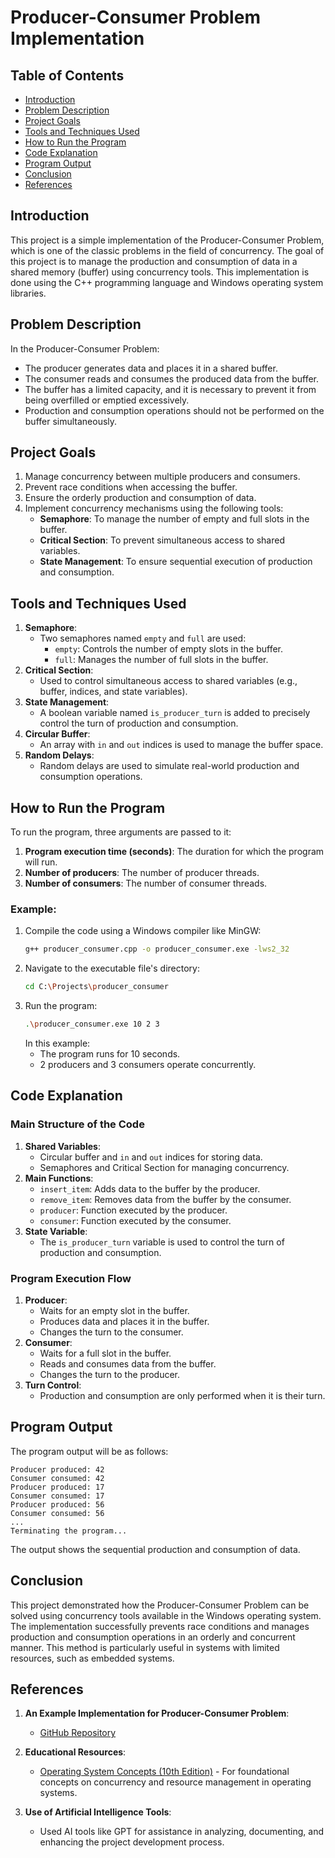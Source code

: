 # Producer-Consumer Problem Implementation
## Table of Contents
- [Introduction](#introduction)
- [Problem Description](#problem-description)
- [Project Goals](#project-goals)
- [Tools and Techniques Used](#tools-and-techniques-used)
- [How to Run the Program](#how-to-run-the-program)
- [Code Explanation](#code-explanation)
- [Program Output](#program-output)
- [Conclusion](#conclusion)
- [References](#references)
  
## Introduction
This project is a simple implementation of the Producer-Consumer Problem, which is one of the classic problems in the field of concurrency. The goal of this project is to manage the production and consumption of data in a shared memory (buffer) using concurrency tools. This implementation is done using the C++ programming language and Windows operating system libraries.

## Problem Description
In the Producer-Consumer Problem:
- The producer generates data and places it in a shared buffer.
- The consumer reads and consumes the produced data from the buffer.
- The buffer has a limited capacity, and it is necessary to prevent it from being overfilled or emptied excessively.
- Production and consumption operations should not be performed on the buffer simultaneously.

## Project Goals
1. Manage concurrency between multiple producers and consumers.
2. Prevent race conditions when accessing the buffer.
3. Ensure the orderly production and consumption of data.
4. Implement concurrency mechanisms using the following tools:
   - **Semaphore**: To manage the number of empty and full slots in the buffer.
   - **Critical Section**: To prevent simultaneous access to shared variables.
   - **State Management**: To ensure sequential execution of production and consumption.

## Tools and Techniques Used
1. **Semaphore**:
   - Two semaphores named `empty` and `full` are used:
     - `empty`: Controls the number of empty slots in the buffer.
     - `full`: Manages the number of full slots in the buffer.
2. **Critical Section**:
   - Used to control simultaneous access to shared variables (e.g., buffer, indices, and state variables).
3. **State Management**:
   - A boolean variable named `is_producer_turn` is added to precisely control the turn of production and consumption.
4. **Circular Buffer**:
   - An array with `in` and `out` indices is used to manage the buffer space.
5. **Random Delays**:
   - Random delays are used to simulate real-world production and consumption operations.

## How to Run the Program
To run the program, three arguments are passed to it:
1. **Program execution time (seconds)**: The duration for which the program will run.
2. **Number of producers**: The number of producer threads.
3. **Number of consumers**: The number of consumer threads.

### Example:
1. Compile the code using a Windows compiler like MinGW:
   ```bash
   g++ producer_consumer.cpp -o producer_consumer.exe -lws2_32
   ```
2. Navigate to the executable file's directory:
   ```bash
   cd C:\Projects\producer_consumer
   ```
3. Run the program:
   ```bash
   .\producer_consumer.exe 10 2 3
   ```
   In this example:
   - The program runs for 10 seconds.
   - 2 producers and 3 consumers operate concurrently.

## Code Explanation
### Main Structure of the Code
1. **Shared Variables**:
   - Circular buffer and `in` and `out` indices for storing data.
   - Semaphores and Critical Section for managing concurrency.
2. **Main Functions**:
   - `insert_item`: Adds data to the buffer by the producer.
   - `remove_item`: Removes data from the buffer by the consumer.
   - `producer`: Function executed by the producer.
   - `consumer`: Function executed by the consumer.
3. **State Variable**:
   - The `is_producer_turn` variable is used to control the turn of production and consumption.

### Program Execution Flow
1. **Producer**:
   - Waits for an empty slot in the buffer.
   - Produces data and places it in the buffer.
   - Changes the turn to the consumer.
2. **Consumer**:
   - Waits for a full slot in the buffer.
   - Reads and consumes data from the buffer.
   - Changes the turn to the producer.
3. **Turn Control**:
   - Production and consumption are only performed when it is their turn.

## Program Output
The program output will be as follows:
```
Producer produced: 42
Consumer consumed: 42
Producer produced: 17
Consumer consumed: 17
Producer produced: 56
Consumer consumed: 56
...
Terminating the program...
```
The output shows the sequential production and consumption of data.

## Conclusion
This project demonstrated how the Producer-Consumer Problem can be solved using concurrency tools available in the Windows operating system. The implementation successfully prevents race conditions and manages production and consumption operations in an orderly and concurrent manner. This method is particularly useful in systems with limited resources, such as embedded systems.

## References
1. **An Example Implementation for Producer-Consumer Problem**:
   - [GitHub Repository](https://github.com/forestLoop/Learning-EI338/blob/master/Project-5-2/buffer.c)

2. **Educational Resources**:
   - [Operating System Concepts (10th Edition)](https://www.os-book.com/OS10/slide-dir/) - For foundational concepts on concurrency and resource management in operating systems.

3. **Use of Artificial Intelligence Tools**:
   - Used AI tools like GPT for assistance in analyzing, documenting, and enhancing the project development process.

